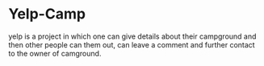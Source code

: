 # Yelp-Camp
yelp is a project in which one can give details about their campground and then other people can them out, can leave a comment and further contact to the owner of camground.
